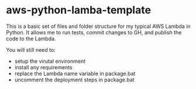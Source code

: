 # aws-python-lamba-template

This is a basic set of files and folder structure for my typical AWS Lambda in Python. It allows me to run tests, commit changes to GH, and publish the code to the Lambda.

You will still need to:
* setup the virutal environment
* install any requirements
* replace the Lambda name variable in package.bat
* uncomment the deployment steps in package.bat